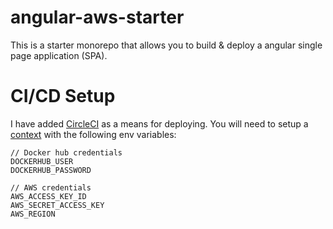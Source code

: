 # angular-aws-starter

This is a starter monorepo that allows you to build & deploy a angular single page application (SPA).

# CI/CD Setup

I have added [CircleCI](https://circleci.com/) as a means for deploying. You will need to setup a [context](https://circleci.com/docs/2.0/contexts/?section=pipelines) with the following env variables:

```
// Docker hub credentials
DOCKERHUB_USER
DOCKERHUB_PASSWORD

// AWS credentials
AWS_ACCESS_KEY_ID
AWS_SECRET_ACCESS_KEY
AWS_REGION
```